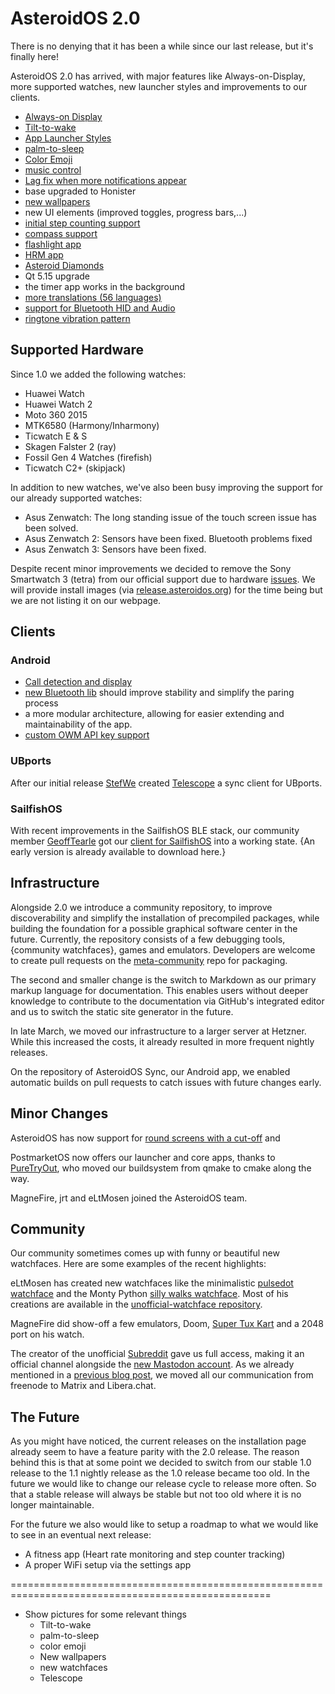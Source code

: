 
# AsteroidOS 2.0

There is no denying that it has been a while since our last release, but it's finally here!

AsteroidOS 2.0 has arrived, with major features like Always-on-Display, more supported watches, new launcher styles and improvements to our clients.

   * [Always-on Display](https://github.com/AsteroidOS/asteroid/issues/58)
   * [Tilt-to-wake](https://github.com/AsteroidOS/mce/pull/6)
   * [App Launcher Styles](https://github.com/AsteroidOS/asteroid-settings/pull/35)
   * [palm-to-sleep](https://github.com/AsteroidOS/mce/pull/11)
   * [Color Emoji](https://github.com/AsteroidOS/meta-asteroid/pull/56)
   * [music control](https://github.com/AsteroidOS/AsteroidOSSync/pull/117)
   * [Lag fix when more notifications appear](https://github.com/AsteroidOS/asteroid-launcher/pull/58)
   * base upgraded to Honister
   * [new wallpapers](https://github.com/AsteroidOS/asteroid-wallpapers/pull/4)
   * new UI elements (improved toggles, progress bars,...)
   * [initial step counting support](https://github.com/AsteroidOS/qtsensors/pull/1)
   * [compass support](https://github.com/AsteroidOS/asteroid-compass)
   * [flashlight app](https://github.com/AsteroidOS/asteroid-flashlight)
   * [HRM app](https://github.com/AsteroidOS/asteroid-hrm)
   * [Asteroid Diamonds](https://github.com/AsteroidOS/asteroid-diamonds)
   * Qt 5.15 upgrade
   * the timer app works in the background
   * [more translations (56 languages)](https://hosted.weblate.org/projects/asteroidos/)
   * [support for Bluetooth HID and Audio](https://github.com/AsteroidOS/meta-asteroid/pull/27)
   * [ringtone vibration pattern](https://github.com/AsteroidOS/asteroid/issues/99)


## Supported Hardware

Since 1.0 we added the following watches:

   * Huawei Watch
   * Huawei Watch 2
   * Moto 360 2015
   * MTK6580 (Harmony/Inharmony)
   * Ticwatch E \& S
   * Skagen Falster 2 (ray)
   * Fossil Gen 4 Watches (firefish)
   * Ticwatch C2+ (skipjack)


In addition to new watches, we've also been busy improving the support for our already supported watches:

   * Asus Zenwatch: The long standing issue of the touch screen issue has been solved.
   * Asus Zenwatch 2: Sensors have been fixed. Bluetooth problems fixed
   * Asus Zenwatch 3: Sensors have been fixed.

Despite recent minor improvements we decided to remove the Sony Smartwatch 3 (tetra) from our official support due to hardware [issues](https://github.com/AsteroidOS/meta-tetra-hybris/issues). We will provide install images (via [release.asteroidos.org](https://release.asteroidos.org)) for the time being but we are not listing it on our webpage.

## Clients

### Android

   * [Call detection and display](https://github.com/AsteroidOS/AsteroidOSSync/pull/110)
   * [new Bluetooth lib](https://github.com/AsteroidOS/AsteroidOSSync/pull/127) should improve stability and simplify the paring process
   * a more modular architecture, allowing for easier extending and maintainability of the app.
   * [custom OWM API key support](https://github.com/AsteroidOS/AsteroidOSSync/pull/142)


### UBports

After our initial release [StefWe](https://github.com/StefWe) created [Telescope](https://github.com/AsteroidOS/telescope) a sync client for UBports.


### SailfishOS

With recent improvements in the SailfishOS BLE stack, our community member [GeoffTearle](https://github.com/GeoffTearle) got our [client for SailfishOS](https://github.com/AsteroidOS/starfish) into a working state. {An early version is already available to download here.}



## Infrastructure

Alongside 2.0 we introduce a community repository, to improve discoverability and simplify the installation of precompiled packages, while building the foundation for a possible graphical software center in the future. Currently, the repository consists of a few debugging tools, {community watchfaces}, games and emulators. Developers are welcome to create pull requests on the [meta-community](https://github.com/AsteroidOS/meta-asteroid-community) repo for packaging.

The second and smaller change is the switch to Markdown as our primary markup language for documentation. This enables users without deeper knowledge to contribute to the documentation via GitHub's integrated editor and us to switch the static site generator in the future.

In late March, we moved our infrastructure to a larger server at Hetzner. While this increased the costs, it already resulted in more frequent nightly releases.

On the repository of AsteroidOS Sync, our Android app, we enabled automatic builds on pull requests to catch issues with future changes early.

## Minor Changes

AsteroidOS has now support for [round screens with a cut-off](https://github.com/AsteroidOS/meta-asteroid/pull/41) and 

PostmarketOS now offers our launcher and core apps, thanks to [PureTryOut](todo), who moved our buildsystem from qmake to cmake along the way.

MagneFire, jrt and eLtMosen joined the AsteroidOS team.

## Community

Our community sometimes comes up with funny or beautiful new watchfaces. Here are some examples of the recent highlights:

eLtMosen has created new watchfaces like the minimalistic [pulsedot watchface](https://www.youtube.com/watch?v=UETFXGV2dgU) and the Monty Python [silly walks watchface](https://twitter.com/eLtMosen/status/1403642123338014722). Most of his creations are available in the [unofficial-watchface repository](https://github.com/AsteroidOS/unofficial-watchfaces).

MagneFire did show-off a few emulators, Doom, [Super Tux Kart](https://fosstodon.org/@MagneFire/107105850296484856) and a 2048 port on his watch.

The creator of the unofficial [Subreddit](https://www.reddit.com/r/AsteroidOS/) gave us full access, making it an official channel alongside the [new Mastodon account](https://fosstodon.org/@AsteroidOS).
As we already mentioned in a [previous blog post](https://asteroidos.org/news/farewell-freenode), we moved all our communication from freenode to Matrix and Libera.chat.

## The Future

As you might have noticed, the current releases on the installation page already seem to have a feature parity with the 2.0 release. The reason behind this is that at some point we decided to switch from our stable 1.0 release to the 1.1 nightly release as the 1.0 release became too old. In the future we would like to change our release cycle to release more often. So that a stable release will always be stable but not too old where it is no longer maintainable.


For the future we also would like to setup a roadmap to what we would like to see in an eventual next release:

   * A fitness app (Heart rate monitoring and step counter tracking)
   * A proper WiFi setup via the settings app




===================================================================================================
   * Show pictures for some relevant things
       * Tilt-to-wake
       * palm-to-sleep
       * color emoji
       * New wallpapers
       * new watchfaces
       * Telescope
